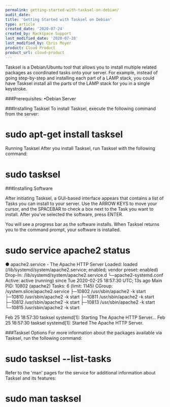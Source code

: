 ```yaml
---
permalink: getting-started-with-tasksel-on-debian/
audit_date: 
title: 'Getting Started with Tasksel on Debian'
type: article
created_date: '2020-07-24'
created_by: Rackspace Support
last_modified_date: '2020-07-28'
last_modified_by: Chris Moyer
product: Cloud Product
product_url: cloud-product
---
```


Tasksel is a Debian/Ubuntu tool that allows you to install multiple related packages as coordinated tasks onto your server. For example, instead of going step-by-step and installing each part of a LAMP stack, you could have Tasksel install all the parts of the LAMP stack for you in a single keystroke.

###Prerequisites:
•Debian Server

###Installing Tasksel
To install Tasksel, execute the following command from the server:

# sudo apt-get install tasksel
Running Tasksel
After you install Tasksel, run Tasksel with the following command:

# sudo tasksel

###Installing Software

After initiating Tasksel, a GUI-based interface appears that contains a list of Tasks you can install to your server. Use the ARROW KEYS to move your cursor, and the SPACEBAR to check a box next to the Task you want to install. After you’ve selected the software, press ENTER.

You will see a progress bar as the software installs. When Tasksel returns you to the command prompt, your software is installed.

# sudo service apache2 status
● apache2.service - The Apache HTTP Server
   Loaded: loaded (/lib/systemd/system/apache2.service; enabled; vendor preset: enabled)
  Drop-In: /lib/systemd/system/apache2.service.d
           └─apache2-systemd.conf
   Active: active (running) since Tue 2020-02-25 18:57:30 UTC; 13s ago
 Main PID: 10802 (apache2)
    Tasks: 6 (limit: 1145)
   CGroup: /system.slice/apache2.service
           ├─10802 /usr/sbin/apache2 -k start
           ├─10810 /usr/sbin/apache2 -k start
           ├─10811 /usr/sbin/apache2 -k start
           ├─10812 /usr/sbin/apache2 -k start
           ├─10813 /usr/sbin/apache2 -k start
           └─10815 /usr/sbin/apache2 -k start

Feb 25 18:57:30 tasksel systemd[1]: Starting The Apache HTTP Server...
Feb 25 18:57:30 tasksel systemd[1]: Started The Apache HTTP Server.

###Tasksel Options
For more information about the packages available via Tasksel, run the following command:

# sudo tasksel --list-tasks
Refer to the 'man' pages for the service for additional information about Tasksel and its features:

# sudo man tasksel
